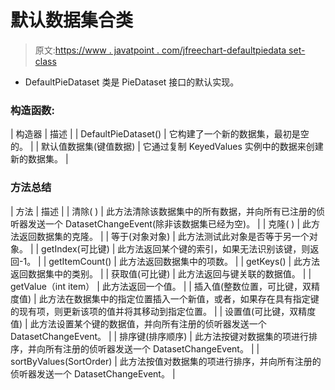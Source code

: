 # 默认数据集合类

> 原文:[https://www . javatpoint . com/jfreechart-defaultpiedata set-class](https://www.javatpoint.com/jfreechart-defaultpiedataset-class)

*   DefaultPieDataset 类是 PieDataset 接口的默认实现。

### 构造函数:

| 构造器 | 描述 |
| DefaultPieDataset() | 它构建了一个新的数据集，最初是空的。 |
| 默认值数据集(键值数据) | 它通过复制 KeyedValues 实例中的数据来创建新的数据集。 |

### 方法总结

| 方法 | 描述 |
| 清除( ) | 此方法清除该数据集中的所有数据，并向所有已注册的侦听器发送一个 DatasetChangeEvent(除非该数据集已经为空)。 |
| 克隆( ) | 此方法返回数据集的克隆。 |
| 等于(对象对象) | 此方法测试此对象是否等于另一个对象。 |
| getIndex(可比键) | 此方法返回某个键的索引，如果无法识别该键，则返回-1。 |
| getItemCount() | 此方法返回数据集中的项数。 |
| getKeys() | 此方法返回数据集中的类别。 |
| 获取值(可比键) | 此方法返回与键关联的数据值。 |
| getValue（int item） | 此方法返回一个值。 |
| 插入值(整数位置，可比键，双精度值) | 此方法在数据集中的指定位置插入一个新值，或者，如果存在具有指定键的现有项，则更新该项的值并将其移动到指定位置。 |
| 设置值(可比键，双精度值) | 此方法设置某个键的数据值，并向所有注册的侦听器发送一个 DatasetChangeEvent。 |
| 排序键(排序顺序) | 此方法按键对数据集的项进行排序，并向所有注册的侦听器发送一个 DatasetChangeEvent。 |
| sortByValues(SortOrder) | 此方法按值对数据集的项进行排序，并向所有注册的侦听器发送一个 DatasetChangeEvent。 |
